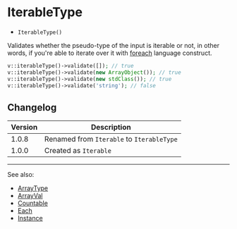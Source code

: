 # IterableType

- `IterableType()`

Validates whether the pseudo-type of the input is iterable or not, in other words,
if you're able to iterate over it with [foreach](http://php.net/foreach) language
construct.

```php
v::iterableType()->validate([]); // true
v::iterableType()->validate(new ArrayObject()); // true
v::iterableType()->validate(new stdClass()); // true
v::iterableType()->validate('string'); // false
```

## Changelog

Version | Description
--------|-------------
  1.0.8 | Renamed from `Iterable` to `IterableType`
  1.0.0 | Created as `Iterable`

***
See also:

- [ArrayType](ArrayType.md)
- [ArrayVal](ArrayVal.md)
- [Countable](Countable.md)
- [Each](Each.md)
- [Instance](Instance.md)
